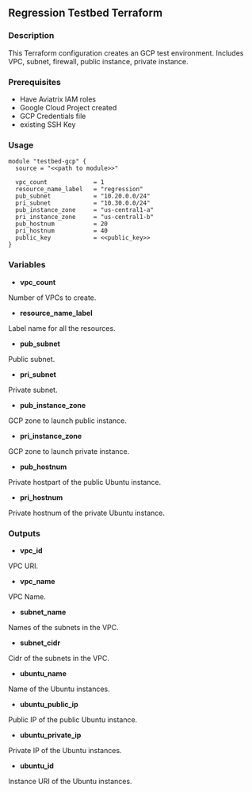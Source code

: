 ## Regression Testbed Terraform

### Description

This Terraform configuration creates an GCP test environment. Includes VPC, subnet, firewall, public instance, private instance.

### Prerequisites

- Have Aviatrix IAM roles
- Google Cloud Project created
- GCP Credentials file
- existing SSH Key

### Usage
```
module "testbed-gcp" {
  source = "<<path to module>>"

  vpc_count             = 1
  resource_name_label   = "regression"
  pub_subnet            = "10.20.0.0/24"
  pri_subnet            = "10.30.0.0/24"
  pub_instance_zone     = "us-central1-a"
  pri_instance_zone     = "us-central1-b"
  pub_hostnum           = 20
  pri_hostnum           = 40
  public_key            = <<public_key>>
}
```

### Variables
- **vpc_count**

Number of VPCs to create.

- **resource_name_label**

Label name for all the resources.

- **pub_subnet**

Public subnet.

- **pri_subnet**

Private subnet.

- **pub_instance_zone**

GCP zone to launch public instance.

- **pri_instance_zone**

GCP zone to launch private instance.

- **pub_hostnum**

Private hostpart of the public Ubuntu instance.

- **pri_hostnum**

Private hostnum of the private Ubuntu instance.

### Outputs

- **vpc_id**

VPC URI.

- **vpc_name**

VPC Name.

- **subnet_name**

Names of the subnets in the VPC.

- **subnet_cidr**

Cidr of the subnets in the VPC.

- **ubuntu_name**

Name of the Ubuntu instances.

- **ubuntu_public_ip**

Public IP of the public Ubuntu instance.

- **ubuntu_private_ip**

Private IP of the Ubuntu instances.

- **ubuntu_id**

Instance URI of the Ubuntu instances.
